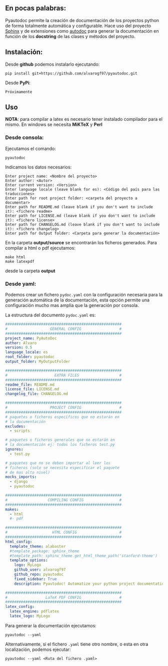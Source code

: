 ## En pocas palabras:

Pyautodoc permite la creación de documentación de los proyectos python de forma totalmente automática y
configurable. Hace uso del proyecto [Sphinx](http://www.sphinx-doc.org/en/master/) y de extensiones como 
[autodoc](http://www.sphinx-doc.org/es/stable/ext/autodoc.html) para generar la documentación en función
de los **docstring** de las clases y métodos del proyecto. 

## Instalación:

Desde **github** podemos instalarlo ejecutando:
````
pip install git+https://github.com/alvarogf97/pyautodoc.git
````

Desde **PyPi**:

````
Próximamente
````

## Uso

**NOTA**:
para compilar a latex es necesario tener instalado compilador para el mismo. En windows se necesita 
**MiKTeX** y **Perl**

### Desde consola:

Ejecutamos el comando:

````
pyautodoc
````

Indicamos los datos necesarios:

````
Enter project name: <Nombre del proyecto>
Enter author: <Autor>
Enter current version: <Version>
Enter language locale (leave blank for es): <Código del país para las traducciones>
Enter path for root project folder: <carpeta del proyecto a documentar>
Enter path for README.md (leave blank if you don't want to include it): <fichero readme>
Enter path for LICENSE.md (leave blank if you don't want to include it): <fichero license>
Enter path for CHANGELOG.md (leave blank if you don't want to include it): <fichero changelog>
Enter path for Output folder: <Carpeta para generar la documentación>
````

En la carpeta **output/source** se encontrarán los ficheros generados. Para compilar a html o pdf ejecutamos:
````
make html
make latexpdf
````
desde la carpeta **output**

### Desde yaml:

Podemos crear un fichero ```pydoc.yaml``` con la configuración necesaria para la generación automática de la
documentación, esta opción permite una configuración mucho mas amplia que la generación por consola.

La estructura del documento ```pydoc.yaml``` es: 

````yaml
####################################################
#                   GENERAL CONFIG                 #
####################################################
project_name: PyAutoDoc
author: Alvaro
version: 0.5
language_locale: es
root_folder: pyautodoc
output_folder: MyOutputFolder

####################################################
#                     EXTRA FILES                  #
####################################################
readme_file: README.md
license_file: LICENSE.md
changelog_file: CHANGELOG.md

####################################################
#                   PROJECT CONFIG                 #
####################################################
# paquetes o ficheros específicos que no estarán en 
# la documentación
excludes:
  - scripts

# paquetes o ficheros generales que no estarán en 
# la documentación ej: todos los ficheros test.py
ignores:
  - test.py

# paquetes que no se deben importar al leer los 
# ficheros (solo se necesita especificar el paquete
# de mas alto nivel)
mocks_imports:
  - django
  - pyautodoc

####################################################
#                  COMPILING CONFIG                #
####################################################
makes:
  - html
  #- pdf

####################################################
#                    HTML CONFIG                   #
####################################################
html_config:
  template_theme: alabaster
  #template_package: sphinx_theme
  #template_path: sphinx_theme.get_html_theme_path('stanford-theme')
  template_options:
    logo: MyLogo
    github_user: alvarogf97
    github_repo: pyautodoc
    fixed_sidebar: True
    description: Pyautodoc! Automatize your python project documentation

####################################################
#                 LaTeX PDF CONFIG                 #
####################################################
latex_config:
  latex_engine: pdflatex
  latex_logo: MyLogo
````

Para generar la documentación ejecutamos:
````
pyautodoc --yaml
````

Alternativamente, si el fichero ``.yaml`` tiene otro nombre, o esta en otra localización, podemos
ejecutar:

````
pyautodoc --yaml <Ruta del fichero .yaml>
````